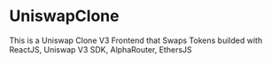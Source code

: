 # UniswapClone
This is a Uniswap Clone V3 Frontend that Swaps Tokens builded with ReactJS, Uniswap V3 SDK, AlphaRouter, EthersJS
